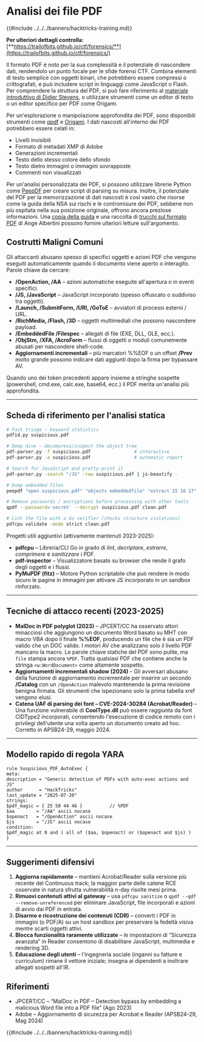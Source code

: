 # Analisi dei file PDF

{{#include ../../../banners/hacktricks-training.md}}

**Per ulteriori dettagli controlla:** [**https://trailofbits.github.io/ctf/forensics/**](https://trailofbits.github.io/ctf/forensics/)

Il formato PDF è noto per la sua complessità e il potenziale di nascondere dati, rendendolo un punto focale per le sfide forensi CTF. Combina elementi di testo semplice con oggetti binari, che potrebbero essere compressi o crittografati, e può includere script in linguaggi come JavaScript o Flash. Per comprendere la struttura del PDF, si può fare riferimento al [materiale introduttivo di Didier Stevens](https://blog.didierstevens.com/2008/04/09/quickpost-about-the-physical-and-logical-structure-of-pdf-files/), o utilizzare strumenti come un editor di testo o un editor specifico per PDF come Origami.

Per un'esplorazione o manipolazione approfondita dei PDF, sono disponibili strumenti come [qpdf](https://github.com/qpdf/qpdf) e [Origami](https://github.com/mobmewireless/origami-pdf). I dati nascosti all'interno dei PDF potrebbero essere celati in:

- Livelli invisibili
- Formato di metadati XMP di Adobe
- Generazioni incrementali
- Testo dello stesso colore dello sfondo
- Testo dietro immagini o immagini sovrapposte
- Commenti non visualizzati

Per un'analisi personalizzata dei PDF, si possono utilizzare librerie Python come [PeepDF](https://github.com/jesparza/peepdf) per creare script di parsing su misura. Inoltre, il potenziale del PDF per la memorizzazione di dati nascosti è così vasto che risorse come la guida della NSA sui rischi e le contromisure dei PDF, sebbene non più ospitata nella sua posizione originale, offrono ancora preziose informazioni. Una [copia della guida](http://www.itsecure.hu/library/file/Biztons%C3%A1gi%20%C3%BAtmutat%C3%B3k/Alkalmaz%C3%A1sok/Hidden%20Data%20and%20Metadata%20in%20Adobe%20PDF%20Files.pdf) e una raccolta di [trucchi sul formato PDF](https://github.com/corkami/docs/blob/master/PDF/PDF.md) di Ange Albertini possono fornire ulteriori letture sull'argomento.

## Costrutti Maligni Comuni

Gli attaccanti abusano spesso di specifici oggetti e azioni PDF che vengono eseguiti automaticamente quando il documento viene aperto o interagito. Parole chiave da cercare:

* **/OpenAction, /AA** – azioni automatiche eseguite all'apertura o in eventi specifici.
* **/JS, /JavaScript** – JavaScript incorporato (spesso offuscato o suddiviso tra oggetti).
* **/Launch, /SubmitForm, /URI, /GoToE** – avviatori di processi esterni / URL.
* **/RichMedia, /Flash, /3D** – oggetti multimediali che possono nascondere payload.
* **/EmbeddedFile /Filespec** – allegati di file (EXE, DLL, OLE, ecc.).
* **/ObjStm, /XFA, /AcroForm** – flussi di oggetti o moduli comunemente abusati per nascondere shell-code.
* **Aggiornamenti incrementali** – più marcatori %%EOF o un offset **/Prev** molto grande possono indicare dati aggiunti dopo la firma per bypassare AV.

Quando uno dei token precedenti appare insieme a stringhe sospette (powershell, cmd.exe, calc.exe, base64, ecc.) il PDF merita un'analisi più approfondita.

---

## Scheda di riferimento per l'analisi statica
```bash
# Fast triage – keyword statistics
pdfid.py suspicious.pdf

# Deep dive – decompress/inspect the object tree
pdf-parser.py -f suspicious.pdf                # interactive
pdf-parser.py -a suspicious.pdf                # automatic report

# Search for JavaScript and pretty-print it
pdf-parser.py -search "/JS" -raw suspicious.pdf | js-beautify -

# Dump embedded files
peepdf "open suspicious.pdf" "objects embeddedfile" "extract 15 16 17" -o dumps/

# Remove passwords / encryptions before processing with other tools
qpdf --password='secret' --decrypt suspicious.pdf clean.pdf

# Lint the file with a Go verifier (checks structure violations)
pdfcpu validate -mode strict clean.pdf
```
Progetti utili aggiuntivi (attivamente mantenuti 2023-2025):
* **pdfcpu** – Libreria/CLI Go in grado di *lint*, *decriptare*, *estrarre*, *comprimere* e *sanitizzare* i PDF.
* **pdf-inspector** – Visualizzatore basato su browser che rende il grafo degli oggetti e i flussi.
* **PyMuPDF (fitz)** – Motore Python scriptabile che può rendere in modo sicuro le pagine in immagini per attivare JS incorporato in un sandbox rinforzato.

---

## Tecniche di attacco recenti (2023-2025)

* **MalDoc in PDF polyglot (2023)** – JPCERT/CC ha osservato attori minacciosi che aggiungono un documento Word basato su MHT con macro VBA dopo il finale **%%EOF**, producendo un file che è sia un PDF valido che un DOC valido. I motori AV che analizzano solo il livello PDF mancano la macro. Le parole chiave statiche del PDF sono pulite, ma `file` stampa ancora `%PDF`. Tratta qualsiasi PDF che contiene anche la stringa `<w:WordDocument>` come altamente sospetto.
* **Aggiornamenti incrementali shadow (2024)** – Gli avversari abusano della funzione di aggiornamento incrementale per inserire un secondo **/Catalog** con un `/OpenAction` malevolo mantenendo la prima revisione benigna firmata. Gli strumenti che ispezionano solo la prima tabella xref vengono elusi.
* **Catena UAF di parsing dei font – CVE-2024-30284 (Acrobat/Reader)** – Una funzione vulnerabile di **CoolType.dll** può essere raggiunta da font CIDType2 incorporati, consentendo l'esecuzione di codice remoto con i privilegi dell'utente una volta aperto un documento creato ad hoc. Corretto in APSB24-29, maggio 2024.

---

## Modello rapido di regola YARA
```yara
rule Suspicious_PDF_AutoExec {
meta:
description = "Generic detection of PDFs with auto-exec actions and JS"
author      = "HackTricks"
last_update = "2025-07-20"
strings:
$pdf_magic = { 25 50 44 46 }          // %PDF
$aa        = "/AA" ascii nocase
$openact   = "/OpenAction" ascii nocase
$js        = "/JS" ascii nocase
condition:
$pdf_magic at 0 and ( all of ($aa, $openact) or ($openact and $js) )
}
```
---

## Suggerimenti difensivi

1. **Aggiorna rapidamente** – mantieni Acrobat/Reader sulla versione più recente del Continuous track; la maggior parte delle catene RCE osservate in natura sfrutta vulnerabilità n-day risolte mesi prima.
2. **Rimuovi contenuti attivi al gateway** – usa `pdfcpu sanitize` o `qpdf --qdf --remove-unreferenced` per eliminare JavaScript, file incorporati e azioni di avvio dai PDF in entrata.
3. **Disarmo e ricostruzione dei contenuti (CDR)** – converti i PDF in immagini (o PDF/A) su un host sandbox per preservare la fedeltà visiva mentre scarti oggetti attivi.
4. **Blocca funzionalità raramente utilizzate** – le impostazioni di “Sicurezza avanzata” in Reader consentono di disabilitare JavaScript, multimedia e rendering 3D.
5. **Educazione degli utenti** – l'ingegneria sociale (inganni su fatture e curriculum) rimane il vettore iniziale; insegna ai dipendenti a inoltrare allegati sospetti all'IR.

## Riferimenti

* JPCERT/CC – “MalDoc in PDF – Detection bypass by embedding a malicious Word file into a PDF file” (Ago 2023)
* Adobe – Aggiornamento di sicurezza per Acrobat e Reader (APSB24-29, Mag 2024)

{{#include ../../../banners/hacktricks-training.md}}
